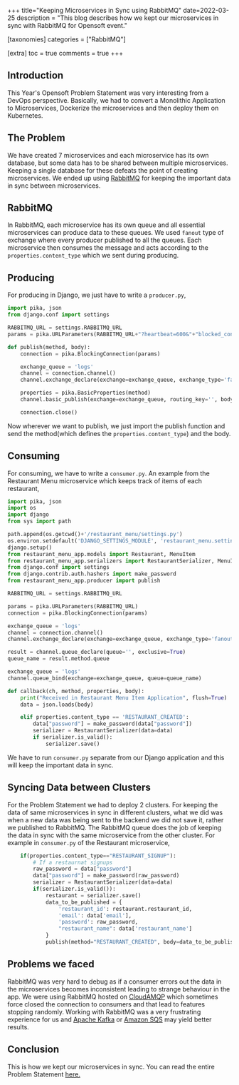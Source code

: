 +++
title="Keeping Microservices in Sync using RabbitMQ"
date=2022-03-25
description = "This blog describes how we kept our microservices in sync with RabbitMQ for Opensoft event."

[taxonomies]
categories = ["RabbitMQ"]

[extra]
toc = true
comments = true
+++

## Introduction

This Year's Opensoft Problem Statement was very interesting from a DevOps perspective. Basically, we had to convert a Monolithic Application to Microservices, Dockerize the microservices and then deploy them on Kubernetes.

## The Problem

We have created 7 microservices and each microservice has its own database, but some data has to be shared between multiple microservices. Keeping a single database for these defeats the point of creating microservices. We ended up using [RabbitMQ](https://www.rabbitmq.com/) for keeping the important data in sync between microservices.

## RabbitMQ

In RabbitMQ, each microservice has its own queue and all essential microservices can produce data to these queues. We used `fanout` type of exchange where every producer published to all the queues. Each microservice then consumes the message and acts according to the `properties.content_type` which we sent during producing.

## Producing

For producing in Django, we just have to write a `producer.py`,

```python
import pika, json
from django.conf import settings

RABBITMQ_URL = settings.RABBITMQ_URL
params = pika.URLParameters(RABBITMQ_URL+"?heartbeat=600&"+"blocked_connection_timeout=300")

def publish(method, body):
    connection = pika.BlockingConnection(params)

    exchange_queue = 'logs'
    channel = connection.channel()
    channel.exchange_declare(exchange=exchange_queue, exchange_type='fanout')   

    properties = pika.BasicProperties(method)
    channel.basic_publish(exchange=exchange_queue, routing_key='', body=json.dumps(body), properties=properties)

    connection.close()
```

Now wherever we want to publish, we just import the publish function and send the method(which defines the `properties.content_type`) and the body.

## Consuming

For consuming, we have to write a `consumer.py`. An example from the Restaurant Menu microservice which keeps track of items of each restaurant,

```python
import pika, json
import os
import django
from sys import path

path.append(os.getcwd()+'/restaurant_menu/settings.py')
os.environ.setdefault('DJANGO_SETTINGS_MODULE', 'restaurant_menu.settings') 
django.setup()
from restaurant_menu_app.models import Restaurant, MenuItem
from restaurant_menu_app.serializers import RestaurantSerializer, MenuItemSerializer
from django.conf import settings
from django.contrib.auth.hashers import make_password
from restaurant_menu_app.producer import publish

RABBITMQ_URL = settings.RABBITMQ_URL

params = pika.URLParameters(RABBITMQ_URL)
connection = pika.BlockingConnection(params)

exchange_queue = 'logs'
channel = connection.channel()
channel.exchange_declare(exchange=exchange_queue, exchange_type='fanout')

result = channel.queue_declare(queue='', exclusive=True)
queue_name = result.method.queue

exchange_queue = 'logs'
channel.queue_bind(exchange=exchange_queue, queue=queue_name)

def callback(ch, method, properties, body):
    print("Received in Restaurant Menu Item Application", flush=True)
    data = json.loads(body)

    elif properties.content_type == 'RESTAURANT_CREATED':
        data["password"] = make_password(data["password"])
        serializer = RestaurantSerializer(data=data)
        if serializer.is_valid():
            serializer.save()
```

We have to run `consumer.py` separate from our Django application and this will keep the important data in sync.

## Syncing Data between Clusters

For the Problem Statement we had to deploy 2 clusters. For keeping the data of same microservices in sync in different clusters, what we did was when a new data was being sent to the backend we did not save it, rather we published to RabbitMQ. The RabbitMQ queue does the job of keeping the data in sync with the same microservice from the other cluster. For example in `consumer.py` of the Restaurant microservice,

```python
    if(properties.content_type=="RESTAURANT_SIGNUP"):
        # If a restaurnat signups
        raw_password = data["password"]
        data["password"] = make_password(raw_password)
        serializer = RestaurantSerializer(data=data)
        if(serializer.is_valid()):
            restaurant = serializer.save()
            data_to_be_published = {
                'restaurant_id': restaurant.restaurant_id,
                'email': data['email'],
                'password': raw_password,
                "restaurant_name": data['restaurant_name']
            }
            publish(method="RESTAURANT_CREATED", body=data_to_be_published)
```

## Problems we faced

RabbitMQ was very hard to debug as if a consumer errors out the data in the microservices becomes inconsistent leading to strange behaviour in the app. We were using RabbitMQ hosted on [CloudAMQP](https://www.cloudamqp.com/) which sometimes force closed the connection to consumers and that lead to features stopping randomly. Working with RabbitMQ was a very frustrating experience for us and [Apache Kafka](https://kafka.apache.org/) or [Amazon SQS](https://aws.amazon.com/sqs/) may yield better results.

## Conclusion

This is how we kept our microservices in sync. You can read the entire Problem Statement [here.](https://drive.google.com/file/d/1Mv5Ro2gi5nl3zGhA4IR3NMpwZdXXmL2M/view?fbclid=IwAR3IrikkanZaprOreedwmbIFp5YtudefssTREd5RFByRYoBKcOGG2QpotUw)